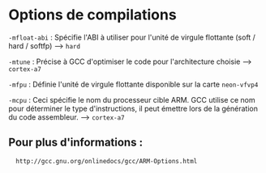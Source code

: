 Options de compilations
====

`-mfloat-abi` 
:   Spécifie l'ABI à utiliser pour l'unité de virgule flottante (soft / hard / softfp) --> `hard` 

`-mtune` 
:   Précise à GCC d'optimiser le code pour l'architecture choisie --> `cortex-a7` 

`-mfpu` 
:   Définie l'unité de virgule flottante disponible sur la carte `neon-vfvp4` 

`-mcpu` 
:   Ceci spécifie le nom du processeur cible ARM. GCC utilise ce nom pour déterminer le type d'instructions, il peut émettre lors de la génération du code assembleur. --> `cortex-a7` 


Pour plus d'informations :
-------------------------

      http://gcc.gnu.org/onlinedocs/gcc/ARM-Options.html
